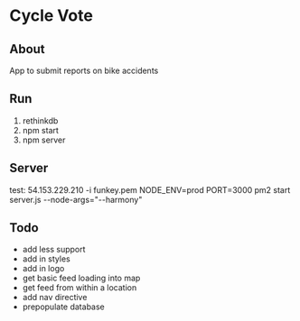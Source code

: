 # Cycle Vote

## About
App to submit reports on bike accidents

## Run
1. rethinkdb
2. npm start
3. npm server

## Server
test: 54.153.229.210 -i funkey.pem
NODE_ENV=prod PORT=3000 pm2 start server.js --node-args="--harmony"

## Todo
- add less support
- add in styles
- add in logo
- get basic feed loading into map
- get feed from within a location
- add nav directive
- prepopulate database
